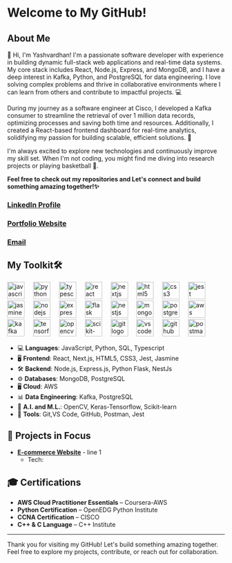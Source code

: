 # Welcome to My GitHub!

## About Me
👋 Hi, I'm Yashvardhan! I'm a passionate software developer with experience in building dynamic full-stack web applications and real-time data systems. My core stack includes React, Node.js, Express, and MongoDB, and I have a deep interest in Kafka, Python, and PostgreSQL for data engineering. I love solving complex problems and thrive in collaborative environments where I can learn from others and contribute to impactful projects. 💻

During my journey as a software engineer at Cisco, I developed a Kafka consumer to streamline the retrieval of over 1 million data records, optimizing processes and saving both time and resources. Additionally, I created a React-based frontend dashboard for real-time analytics, solidifying my passion for building scalable, efficient solutions. 🚀

I'm always excited to explore new technologies and continuously improve my skill set. When I'm not coding, you might find me diving into research projects or playing basketball 🏀. 

**Feel free to check out my repositories and Let's connect and build something amazing together!✨**
### [LinkedIn Profile](https://www.linkedin.com/in/yashvardhancn/)
### [Portfolio Website](https://yashvardhan-portfolio.vercel.app/)
### [Email](mailto:yashvardhancn44@gmail.com)


##  My Toolkit🛠 
<div align="left">
  <img src="https://cdn.jsdelivr.net/gh/devicons/devicon/icons/javascript/javascript-original.svg" height="40" alt="javascript logo" />
  <img width="12" />
  <img src="https://cdn.jsdelivr.net/gh/devicons/devicon/icons/python/python-original.svg" height="40" alt="python logo" />
  <img width="12" />
  <img src="https://cdn.jsdelivr.net/gh/devicons/devicon/icons/typescript/typescript-original.svg" height="40" alt="typescript logo" />
  <img width="12" />
  <img src="https://cdn.jsdelivr.net/gh/devicons/devicon/icons/react/react-original.svg" height="40" alt="react logo" />
  <img width="12" />
  <img src="https://cdn.simpleicons.org/nextdotjs/FFFFFF" height="40" alt="nextjs logo" />
  <img width="12" />
  <img src="https://cdn.simpleicons.org/html5/E34F26" height="40" alt="html5 logo" />
  <img width="12" />
  <img src="https://cdn.simpleicons.org/css3/1572B6" height="40" alt="css3 logo" />
  <img width="12" />
  <img src="https://skillicons.dev/icons?i=jest" height="40" alt="jest logo" />
  <img width="12" />
  <img src="https://cdn.simpleicons.org/jasmine/8A4182" height="40" alt="jasmine logo" />
  <img width="12" />
  <img src="https://cdn.simpleicons.org/nodedotjs/339933" height="40" alt="nodejs logo" />
  <img width="12" />
  <img src="https://skillicons.dev/icons?i=express" height="40" alt="express logo" />
  <img width="12" />
  <img src="https://cdn.simpleicons.org/flask/FFFFFF" height="40" alt="flask logo" />
  <img width="12" />
  <img src="https://cdn.simpleicons.org/nestjs/E0234E" height="40" alt="nestjs logo" />
  <img width="12" />
  <img src="https://cdn.simpleicons.org/mongodb/47A248" height="40" alt="mongodb logo" />
  <img width="12" />
  <img src="https://cdn.simpleicons.org/postgresql/4169E1" height="40" alt="postgresql logo" />
  <img width="12" />
  <img src="https://skillicons.dev/icons?i=aws" height="40" alt="aws logo" />
  <img width="12" />
  <img src="https://cdn.simpleicons.org/apachekafka/FFFFFF" height="40" alt="kafka logo" />
  <img width="12" />
  <img src="https://cdn.simpleicons.org/tensorflow/FF6F00" height="40" alt="tensorflow logo" />
  <img width="12" />
  <img src="https://cdn.simpleicons.org/opencv/5C3EE8" height="40" alt="opencv logo" />
  <img width="12" />
  <img src="https://cdn.simpleicons.org/scikitlearn/F7931E" height="40" alt="scikit-learn logo" />
  <img width="12" />
  <img src="https://skillicons.dev/icons?i=git" height="40" alt="git logo" />
  <img width="12" />
  <img src="https://skillicons.dev/icons?i=vscode" height="40" alt="vscode logo" />
  <img width="12" />
  <img src="https://cdn.simpleicons.org/github/FFFFFF" height="40" alt="github logo" />
  <img width="12" />
  <img src="https://skillicons.dev/icons?i=postman" height="40" alt="postman logo" />
</div>

- 💻 **Languages**: JavaScript, Python, SQL, Typescript
- 🖥️ **Frontend**: React, Next.js, HTML5, CSS3, Jest, Jasmine
- 🛠️ **Backend**: Node.js, Express.js, Python Flask, NestJs
- ⚙️ **Databases**: MongoDB, PostgreSQL
- 🖥️ **Cloud**: AWS
- 📊 **Data Engineering**: Kafka, PostgreSQL
- 🧠 **A.I. and M.L.**: OpenCV, Keras-Tensorflow, Scikit-learn
- 🧰 **Tools**: Git,VS Code, GitHub, Postman, Jest


## 🌟 Projects in Focus
- [**E-commerce Website**](https://github.com/yashvardhancn44/Ecommerce-website) - line 1
  - Tech:

## 🎓 Certifications
- **AWS Cloud Practitioner Essentials** – Coursera-AWS
- **Python Certification** – OpenEDG Python Institute
- **CCNA Certification** – CISCO
- **C++ & C Language** – C++ Institute

---

Thank you for visiting my GitHub! Let's build something amazing together. Feel free to explore my projects, contribute, or reach out for collaboration.

